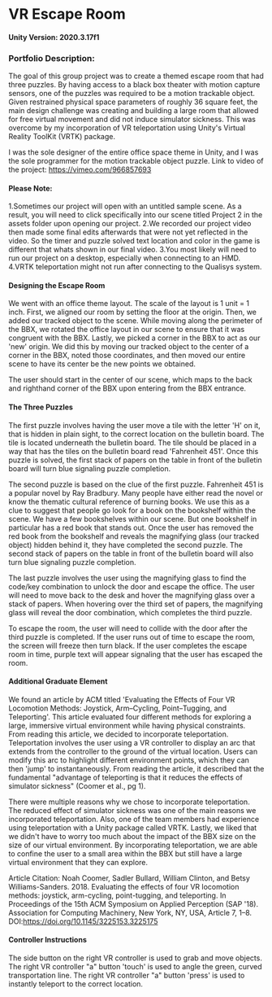 # VR Escape Room
#### Unity Version: 2020.3.17f1

### Portfolio Description:
The goal of this group project was to create a themed escape room that had three puzzles. By having access to a black box theater with motion capture sensors, one of the puzzles was required to be a motion trackable object. Given restrained physical space parameters of roughly 36 square feet, the main design challenge was creating and building a large room that allowed for free virtual movement and did not induce simulator sickness. This was overcome by my incorporation of VR teleportation using Unity's Virtual Reality ToolKit (VRTK) package.

I was the sole designer of the entire office space theme in Unity, and I was the sole programmer for the motion trackable object puzzle.
Link to video of the project: https://vimeo.com/966857693


#### Please Note:
1.Sometimes our project will open with an untitled sample scene. As a result, you will need to click specifically into our scene titled Project 2 in the assets folder upon opening our project. 
2.We recorded our project video then made some final edits afterwards that were not yet reflected in the video. So the timer and puzzle solved text location and color in the game is different that whats shown in our final video. 
3.You most likely will need to run our project on a desktop, especially when connecting to an HMD.
4.VRTK teleportation might not run after connecting to the Qualisys system.


#### Designing the Escape Room
We went with an office theme layout. The scale of the layout is 1 unit = 1 inch. First, we aligned our room by setting the floor at the origin. Then, we added our tracked object to the scene. While moving along the perimeter of the BBX, we rotated the office layout in our scene to ensure that it was congruent with the BBX. Lastly, we picked a corner in the BBX to act as our 'new' origin. We did this by moving our tracked object to the center of a corner in the BBX, noted those coordinates, and then moved our entire scene to have its center be the new points we obtained.

The user should start in the center of our scene, which maps to the back and righthand corner of the BBX upon entering from the BBX entrance. 


#### The Three Puzzles
The first puzzle involves having the user move a tile with the letter 'H' on it, that is hidden in plain sight, to the correct location on the bulletin board. The tile is located underneath the bulletin board. The tile should be placed in a way that has the tiles on the bulletin board read 'Fahrenheit 451'. Once this puzzle is solved, the first stack of papers on the table in front of the bulletin board will turn blue signaling puzzle completion.

The second puzzle is based on the clue of the first puzzle. Fahrenheit 451 is a popular novel by Ray Bradbury. Many people have either read the novel or know the thematic cultural reference of burning books. We use this as a clue to suggest that people go look for a book on the bookshelf within the scene. We have a few bookshelves within our scene. But one bookshelf in particular has a red book that stands out. Once the user has removed the red book from the bookshelf and reveals the magnifying glass (our tracked object) hidden behind it, they have completed the second puzzle. The second stack of papers on the table in front of the bulletin board will also turn blue signaling puzzle completion.

The last puzzle involves the user using the magnifying glass to find the code/key combination to unlock the door and escape the office. The user will need to move back to the desk and hover the magnifying glass over a stack of papers. When hovering over the third set of papers, the magnifying glass will reveal the door combination, which completes the third puzzle. 

To escape the room, the user will need to collide with the door after the third puzzle is completed. If the user runs out of time to escape the room, the screen will freeze then turn black. If the user completes the escape room in time, purple text will appear signaling that the user has escaped the room.


#### Additional Graduate Element
We found an article by ACM titled 'Evaluating the Effects of Four VR Locomotion Methods: Joystick, Arm–Cycling, Point–Tugging, and Teleporting'. This article evaluated four different methods for exploring a large, immersive virtual environment while having physical constraints. From reading this article, we decided to incorporate teleportation. Teleportation involves the user using a VR controller to display an arc that extends from the controller to the ground of the virtual location. Users can modify this arc to highlight different environment points, which they can then 'jump' to instantaneously. From reading the article, it described that the fundamental "advantage of teleporting is that it reduces the effects of simulator sickness" (Coomer et al., pg 1). 

There were multiple reasons why we chose to incorporate teleportation. The reduced effect of simulator sickness was one of the main reasons we incorporated teleportation. Also, one of the team members had experience using teleportation with a Unity package called VRTK. Lastly, we liked that we didn't have to worry too much about the impact of the BBX size on the size of our virtual environment. By incorporating teleportation, we are able to confine the user to a small area within the BBX but still have a large virtual environment that they can explore.

Article Citation: 
Noah Coomer, Sadler Bullard, William Clinton, and Betsy Williams-Sanders. 2018. Evaluating the effects of four VR locomotion methods: joystick, arm-cycling, point-tugging, and teleporting. In Proceedings of the 15th ACM Symposium on Applied Perception (SAP '18). Association for Computing Machinery, New York, NY, USA, Article 7, 1–8. DOI:https://doi.org/10.1145/3225153.3225175


#### Controller Instructions
The side button on the right VR controller is used to grab and move objects.
The right VR controller "a" button 'touch' is used to angle the green, curved transportation line.
The right VR controller "a" button 'press' is used to instantly teleport to the correct location.

